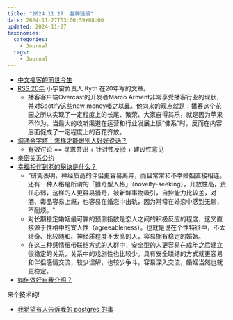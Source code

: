 ```yaml
---
title: "2024.11.27: 各种链接"
date: 2024-11-27T03:00:59+08:00
updated: 2024-11-27
taxonomies:
  categories:
    - Journal
  tags:
    - Journal
---
```


- [中文播客的前世今生](https://sspai.com/post/74874)
- [RSS 20年](https://mp.weixin.qq.com/s?__biz=MzI1OTAxMDY5Nw==&mid=2657350238&idx=1&sn=f3c698048e2dcdeb50233a44178b9de1&chksm=f1e82bb8c69fa2ae8c18d3908a772880e9e5b22b5eea978ee2459e38ea64e87502468a7cea3f&mpshare=1&scene=1&srcid=06037YPtPw1IeSBA3adnHssw&sharer_sharetime=1654258083464&sharer_shareid=a109e2e60d5a1583230d1ce2755fce90#rd) 小宇宙负责人 Kyth 在20年写的文章。
  - 播客客户端Overcast的开发者Marco Arment非常享受播客行业的现状，并对Spotify这些new money嗤之以鼻。他向来的观点就是：播客这个花园之所以实现了一定程度上的长尾、繁荣、大家自得其乐，就是因为苹果不作为。当最大的收听渠道在运营和行业发展上很“佛系”时，反而在内容层面促成了一定程度上的百花齐放。
- [沟通金字塔：怎样才能跟别人好好说话？](https://mp.weixin.qq.com/s?__biz=MzAxNTY0NjEzNg==&mid=2247485125&idx=1&sn=f2555348ae64a3272be8fea83e138b49&chksm=9b81aa12acf6230416889c65148cbfcd12219456f7ac47237563daa0ffd8dfdf16e407043b32&mpshare=1&scene=1&srcid=1023o06dBD2IG7MaaQdtcHxW#rd)
  - 有效讨论 == 寻求共识 + 针对性反驳 + 建设性意见
- [亲密关系公约](https://mp.weixin.qq.com/s?__biz=MjM5MTg3MDA5NA==&mid=2650832540&idx=1&sn=a0d13ff19feea8db865cb1d81812c082&chksm=bd5a237d8a2daa6b1a6a65c39045f2e00ea8022968968e251a29ef213fb23513a1e8fb458e3d#rd)
- [幸福相伴到老的秘诀是什么？](https://youzhiyouxing.cn/n/materials/627)
  - "研究表明，神经质高的伴侣更容易离异，而且常常和不幸婚姻直接相连。还有一种人格是所谓的「猎奇型人格」（novelty-seeking），开放性高，责任心弱，这样的人更容易猎奇，被新鲜事物吸引，自控能力比较差，对酒、毒品容易上瘾，也容易在婚恋中出轨，因为常常在婚恋中感到无聊，不耐烦。"
  - 对长期稳定婚姻最可靠的预测指数是恋人之间的积极反应的程度，这又直接源于性格中的宜人性（agreeableness）。也就是说在个性特征中，不太猎奇、比较随和、神经质程度不太高的人，容易拥有稳定的婚姻。
  - 在这三种感情纽带联结方式的人群中，安全型的人更容易在成年之后建立很稳定的关系，关系中的戏剧性也比较少。具有安全联结的方式就更容易和伴侣感情交流，较少误解，也较少争斗，容易深入交流，婚姻当然也就更稳定。
- [如何做好自我介绍？](https://mp.weixin.qq.com/s?__biz=MjM5MTc5NTk1MQ==&mid=2451983231&idx=1&sn=4c9391b19771023a074810c82ef3dc31&chksm=b162f4ff86157de9c2707a54abbb6160f932ab408d33cbc366d831243ba477230f8b982e7f47&mpshare=1&scene=1&srcid=1208z6eO4Q0nwYcl1j1Jzmtj&sharer_sharetime=1607643589976&sharer_shareid=b49957037d747b0a79647e51eff75a85#rd)

来个技术的!

- [我希望有人告诉我的 postgres 的事](https://challahscript.com/what_i_wish_someone_told_me_about_postgres)
